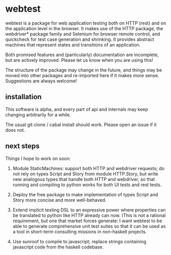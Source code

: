 webtest
=======

webtest is a package for web application testing both on HTTP (rest)
and on the application level in the browser.  It makes use of the HTTP
package, the webdriver* package family and Selenium for browser remote
control, and quickcheck for test case generation and shrinking.  It
provides abstract machines that represent states and transitions of an
application.

Both promised features and (particularly) documentation are
incomplete, but are actively improved.  Please let us know when you
are using this!

The structure of the package may change in the future, and things may
be moved into other packages and re-imported here if it makes more
sense.  Suggestions are always welcome!


installation
------------

This software is alpha, and every part of api and internals may keep
changing arbitrarily for a while.

The usual git clone / cabal install should work.  Please open an issue
if it does not.


next steps
----------

Things I hope to work on soon:

 1. Module StaticMachines: support both HTTP and webdriver requests;
    do not rely on types Script and Story from module HTTP.Story, but
    write new analogous types that handle both HTTP and webdriver, so
    that running and compiling to python works for both UI tests and
    rest tests.

 2. Deploy the free package to make implementation of types Script and
    Story more concise and more well-behaved.

 3. Extend implicit testing DSL to an expressive power where
    properties can be translated to python like HTTP already can now.
    (This is not a rational requirement, but one that market forces
    generate: I want webtest to be able to generate comprehensive unit
    test suites so that it can be used as a tool in short-term
    consulting missions in non-haskell projects.

 4. Use sunroof to compile to javascript; replace strings containing
    javascript code from the haskell codebase.


